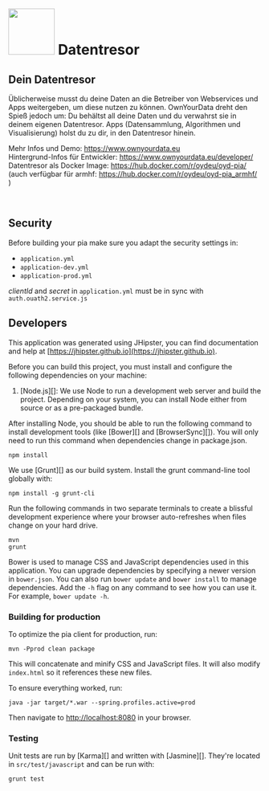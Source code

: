 # <img src="https://raw.githubusercontent.com/OwnYourData/oyd-pia/master/src/main/resources/logo_grey.png" width="92"> Datentresor

## Dein Datentresor
Üblicherweise musst du deine Daten an die Betreiber von Webservices und Apps weitergeben, um diese nutzen zu können. OwnYourData dreht den Spieß jedoch um: Du behältst all deine Daten und du verwahrst sie in deinem eigenen Datentresor. Apps (Datensammlung, Algorithmen und Visualisierung) holst du zu dir, in den Datentresor hinein.

Mehr Infos und Demo: https://www.ownyourdata.eu    
Hintergrund-Infos für Entwickler: https://www.ownyourdata.eu/developer/    
Datentresor als Docker Image: https://hub.docker.com/r/oydeu/oyd-pia/    
(auch verfügbar für armhf: https://hub.docker.com/r/oydeu/oyd-pia_armhf/ )

&nbsp;    

## Security

Before building your pia make sure you adapt the security settings in:

* `application.yml`
* `application-dev.yml`
* `application-prod.yml`
    
_clientId_ and _secret_ in `application.yml` must be in sync with `auth.ouath2.service.js`

## Developers
This application was generated using JHipster, you can find documentation and help at [https://jhipster.github.io](https://jhipster.github.io).

Before you can build this project, you must install and configure the following dependencies on your machine:

1. [Node.js][]: We use Node to run a development web server and build the project.
   Depending on your system, you can install Node either from source or as a pre-packaged bundle.

After installing Node, you should be able to run the following command to install development tools (like
[Bower][] and [BrowserSync][]). You will only need to run this command when dependencies change in package.json.

    npm install

We use [Grunt][] as our build system. Install the grunt command-line tool globally with:

    npm install -g grunt-cli

Run the following commands in two separate terminals to create a blissful development experience where your browser
auto-refreshes when files change on your hard drive.

    mvn
    grunt

Bower is used to manage CSS and JavaScript dependencies used in this application. You can upgrade dependencies by
specifying a newer version in `bower.json`. You can also run `bower update` and `bower install` to manage dependencies.
Add the `-h` flag on any command to see how you can use it. For example, `bower update -h`.

### Building for production

To optimize the pia client for production, run:

    mvn -Pprod clean package

This will concatenate and minify CSS and JavaScript files. It will also modify `index.html` so it references
these new files.

To ensure everything worked, run:

    java -jar target/*.war --spring.profiles.active=prod

Then navigate to [http://localhost:8080](http://localhost:8080) in your browser.

### Testing

Unit tests are run by [Karma][] and written with [Jasmine][]. They're located in `src/test/javascript` and can be run with:

    grunt test



